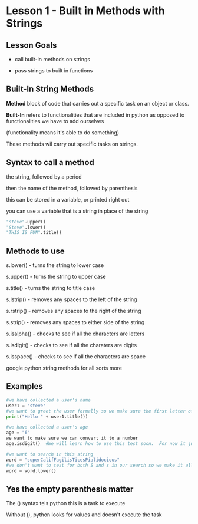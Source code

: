 # Lesson 1 - Built in Methods with Strings

## Lesson Goals
- call built-in methods on strings

- pass strings to built in functions

## Built-In String Methods
**Method** block of code that carries out a specific task on an object or class.

**Built-In** refers to functionalities that are included in python as opposed to functionalities we have to add ourselves

(functionality means it's able to do something)

These methods wil carry out specific tasks on strings.

## Syntax to call a method
the string, followed by a period

then the name of the method, followed by parenthesis

this can be stored in a variable, or printed right out

you can use a variable that is a string in place of the string

```python
"steve".upper()
"Steve".lower()
"THIS IS FUN".title()
```

## Methods to use
s.lower() - turns the string to lower case

s.upper() - turns the string to upper case

s.title() - turns the string to title case

s.lstrip() - removes any spaces to the left of the string

s.rstrip() - removes any spaces to the right of the string

s.strip() - removes any spaces to either side of the string

s.isalpha() - checks to see if all the characters are letters

s.isdigit() - checks to see if all the charaters are digits

s.isspace() - checks to see if all the characters are space


google python string methods for all sorts more

## Examples
```python
#we have collected a user's name
user1 = "steve"
#we want to greet the user formally so we make sure the first letter of his name is capitalzed
print("Hello " + user1.title())

#we have collected a user's age
age = "6"
we want to make sure we can convert it to a number
age.isdigit()  #We will learn how to use this test soon.  For now it just gives us True

#we want to search in this string
word = "superCalifFagilisTicesPialidocious"
#we don't want to test for both S and s in our search so we make it all lower
word = word.lower()
```


## Yes the empty parenthesis matter
The () syntax tels python this is a task to execute

Without (), python looks for values and doesn't execute the task





